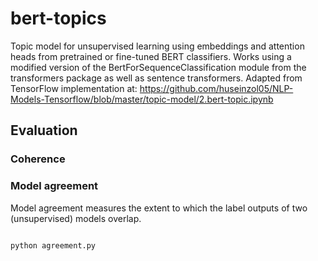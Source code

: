 # bert-topics

Topic model for unsupervised learning using embeddings and attention heads from pretrained or fine-tuned BERT classifiers. Works using a modified version of the BertForSequenceClassification module from the transformers package as well as sentence transformers. Adapted from TensorFlow implementation at: https://github.com/huseinzol05/NLP-Models-Tensorflow/blob/master/topic-model/2.bert-topic.ipynb

## Evaluation

### Coherence

### Model agreement

Model agreement measures the extent to which the label outputs of two (unsupervised) models overlap. 

```python

python agreement.py

```